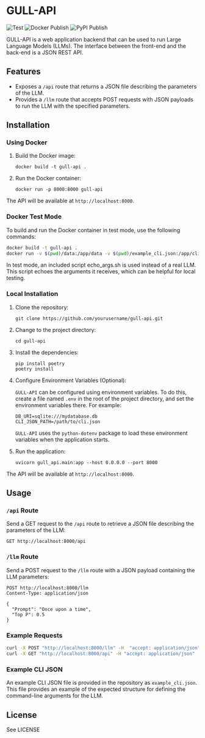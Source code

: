 # GULL-API

![Test](https://github.com/mdbecker/gull_api/actions/workflows/test.yml/badge.svg)
![Docker Publish](https://github.com/mdbecker/gull_api/actions/workflows/docker-publish.yml/badge.svg?event=release)
![PyPI Publish](https://github.com/mdbecker/gull_api/actions/workflows/pypi-publish.yml/badge.svg?event=release)


GULL-API is a web application backend that can be used to run Large Language Models (LLMs). The interface between the front-end and the back-end is a JSON REST API.

## Features

- Exposes a `/api` route that returns a JSON file describing the parameters of the LLM.
- Provides a `/llm` route that accepts POST requests with JSON payloads to run the LLM with the specified parameters.

## Installation

### Using Docker

1. Build the Docker image:

   ```
   docker build -t gull-api .
   ```

2. Run the Docker container:

   ```
   docker run -p 8000:8000 gull-api
   ```

The API will be available at `http://localhost:8000`.

### Docker Test Mode

To build and run the Docker container in test mode, use the following commands:

```bash
docker build -t gull-api .
docker run -v $(pwd)/data:/app/data -v $(pwd)/example_cli.json:/app/cli.json -p 8000:8000 gull-api
```

In test mode, an included script echo_args.sh is used instead of a real LLM. This script echoes the arguments it receives, which can be helpful for local testing.


### Local Installation

1. Clone the repository:

   ```
   git clone https://github.com/yourusername/gull-api.git
   ```

2. Change to the project directory:

   ```
   cd gull-api
   ```

3. Install the dependencies:

   ```
   pip install poetry
   poetry install
   ```

4. Configure Environment Variables (Optional):

   `GULL-API` can be configured using environment variables. To do this, create a file named `.env` in the root of the project directory, and set the environment variables there. For example:

   ```
   DB_URI=sqlite:///mydatabase.db
   CLI_JSON_PATH=/path/to/cli.json
   ```

   `GULL-API` uses the `python-dotenv` package to load these environment variables when the application starts.


5. Run the application:

   ```
   uvicorn gull_api.main:app --host 0.0.0.0 --port 8000
   ```

The API will be available at `http://localhost:8000`.

## Usage

### `/api` Route

Send a GET request to the `/api` route to retrieve a JSON file describing the parameters of the LLM:

```
GET http://localhost:8000/api
```

### `/llm` Route

Send a POST request to the `/llm` route with a JSON payload containing the LLM parameters:

```
POST http://localhost:8000/llm
Content-Type: application/json

{
  "Prompt": "Once upon a time",
  "Top P": 0.5
}
```

### Example Requests

```bash
curl -X POST "http://localhost:8000/llm" -H  "accept: application/json" -H  "Content-Type: application/json" -d "{\"Instruct mode\":false, \"Maximum length\":256, \"Prompt\":\"Hello, world\", \"Stop sequences\":\"Goodbye, world\", \"Temperature\":0.7, \"Top P\":0.95}"
curl -X GET "http://localhost:8000/api" -H "accept: application/json" | python -mjson.tool
```

### Example CLI JSON

An example CLI JSON file is provided in the repository as `example_cli.json`. This file provides an example of the expected structure for defining the command-line arguments for the LLM.

## License

See LICENSE
